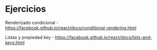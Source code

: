 # Ejercicios

Renderizado condicional - https://facebook.github.io/react/docs/conditional-rendering.html

Listas y propiedad key - https://facebook.github.io/react/docs/lists-and-keys.html

